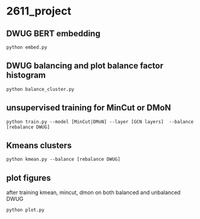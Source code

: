 # 2611_project


## DWUG BERT embedding

```
python embed.py
```
## DWUG balancing and plot balance factor histogram
```
python balance_cluster.py
```


## unsupervised training for MinCut or DMoN

```
python train.py --model [MinCut|DMoN] --layer [GCN layers]  --balance [rebalance DWUG]
```

## Kmeans clusters

```
python kmean.py --balance [rebalance DWUG]
```

## plot figures
after training kmean, mincut, dmon on both balanced and unbalanced DWUG

```
python plot.py
```
